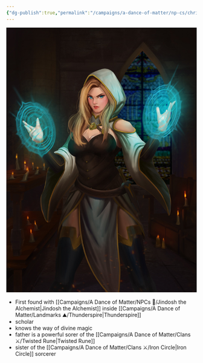 ```yaml
---
{"dg-publish":true,"permalink":"/campaigns/a-dance-of-matter/np-cs/christina-ashworth/"}
---
```


![attachments/Jindosh_Assistant.jpg|Jindosh_Assistant | 200](/img/user/attachments/Jindosh_Assistant.jpg)
- First found with [[Campaigns/A Dance of Matter/NPCs 🤖/Jindosh the Alchemist\|Jindosh the Alchemist]] inside [[Campaigns/A Dance of Matter/Landmarks ⛰/Thunderspire\|Thunderspire]]
- scholar 
- knows the way of divine magic
- father is a powerful sorer of the [[Campaigns/A Dance of Matter/Clans ⚔/Twisted Rune\|Twisted Rune]]
- sister of the [[Campaigns/A Dance of Matter/Clans ⚔/Iron Circle\|Iron Circle]] sorcerer  
